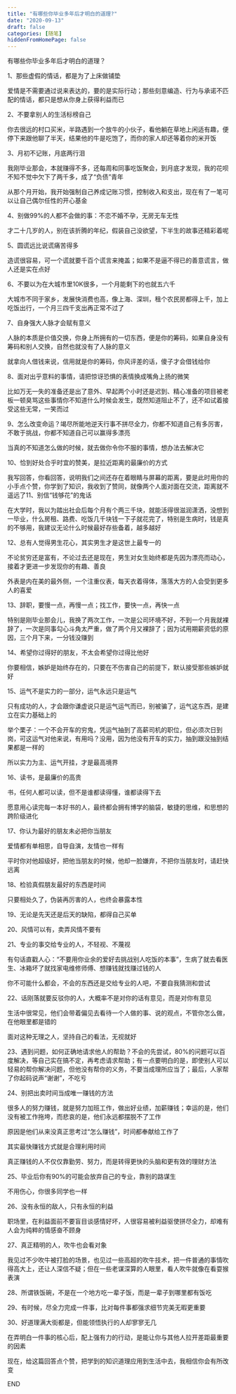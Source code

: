 ```yaml
---
title: "有哪些你毕业多年后才明白的道理?"
date: "2020-09-13"
draft: false
categories: [随笔]
hiddenFromHomePage: false
---
```

有哪些你毕业多年后才明白的道理？


1、那些虚假的情话，都是为了上床做铺垫

爱情是不需要通过说来表达的，要的是实际行动；那些刻意编造、行为与承诺不匹配的情话，都只是想从你身上获得利益而已


2、不要拿别人的生活标榜自己

你去很远的村口买米，半路遇到一个放牛的小伙子，看他躺在草地上闲适有趣，便停下来跟他聊了半天，结果他的牛是吃饱了，而你的家人却还等着你的米开饭

3、月初不记账，月底两行泪

我刚毕业那会，本就赚得不多，还每周和同事吃饭聚会，到月底才发现，我的花呗不知不觉中欠下了两千多，成了“负债”青年

从那个月开始，我开始强制自己养成记账习惯，控制收入和支出，现在有了一笔可以让自己偶尔任性的开心基金

4、别做99%的人都不会做的事：不恋不婚不孕，无房无车无性

才二十几岁的人，别在该折腾的年纪，假装自己没欲望，下半生的故事还精彩着呢

5、圆谎远比说谎痛苦得多

造谎很容易，可一个谎就要千百个谎言来掩盖；如果不是逼不得已的善意谎言，做人还是实在点好

6、不要以为在大城市里10K很多，一个月能剩下的也就五六千

大城市不同于家乡，发展快消费也高，像上海、深圳，租个农民房都得上千，加上吃饭出行，一个月三四千支出再正常不过了

7、自身强大人脉才会赋有意义

人脉的本质是价值交换，你身上所拥有的一切东西，便是你的筹码，如果自身没有筹码和别人交换，自然也就没有了人脉的意义

就拿向人借钱来说，信用就是你的筹码，你风评差的话，傻子才会借钱给你

8、面对出乎意料的事情，请把惊讶恐惧的表情换成嘴角上扬的微笑

比如万无一失的准备还是出了意外、早起两个小时还是迟到、精心准备的项目被老板一顿臭骂这些事情你不知道什么时候会发生，既然知道阻止不了，还不如试着接受这些无常，一笑而过

9、怎么改变命运？竭尽所能地逆天行事不拼尽全力，你都不知道自己有多厉害，不敢于挑战，你都不知道自己可以赢得多漂亮

当真的不知道怎么做的时候，就去做你令你不服的事情，想办法去解决它

10、恰到好处合乎时宜的赞美，是拉近距离的最廉价的方式

我写回答，你看回答，说明我们之间还存在着眼睛与屏幕的距离，要是此时用你的小手点个赞，你学到了知识，我收到了赞同，就像两个人面对面在交流，距离就不遥远了11、别信“钱够花”的鬼话

在大学时，我以为踏出社会后每个月有个两三千块，就能活得很滋润潇洒，没想到一毕业，什么房租、路费、吃饭几千块钱一下子就花完了，特别是生病时，钱是真的不够用，我建议无论什么时候最好存些备着，越多越好

12、总有人觉得男生花心，其实男生才是这世上最专一的

不论贫穷还是富有，不论过去还是现在，男生对女生始终都是先因为漂亮而动心，接着才更进一步发现你的有趣、善良

外表是内在美的最外侧，一个注重仪表，每天衣着得体，落落大方的人会受到更多人的喜爱

13、辞职，要慢一点，再慢一点；找工作，要快一点，再快一点

特别是刚毕业那会儿，我换了两次工作，一次是公司环境不好，不到一个月我就裸辞了，一次是同事勾心斗角太严重，做了两个月又裸辞了；因为试用期薪资低的原因，三个月下来，一分钱没赚到

14、希望你过得好的朋友，不太会希望你过得比他好

你要相信，嫉妒是始终存在的，只要在不伤害自己的前提下，默认接受那些嫉妒就好


15、运气不是实力的一部分，运气永远只是运气

只有成功的人，才会跟你谦虚说只是运气运气而已，别被骗了，运气这东西，是建立在实力基础上的

举个栗子：一个不会开车的穷鬼，凭运气抽到了高薪司机的职位，但必须次日到岗，可这运气对他来说，有用吗？没用，因为他没有开车的实力，抽到跟没抽到结果都是一样的

所以实力为主、运气开挂，才是最高境界

16、读书，是最廉价的高贵

书，任何人都可以读，但不是谁都读得懂，谁都读得下去

愿意用心读完每一本好书的人，最终都会拥有博学的脑袋，敏捷的思维，和思想的跨阶级进化

17、你认为最好的朋友未必把你当朋友

爱情都有单相思，自导自演，友情也一样有

平时你对他超级好，把他当朋友的时候，他却一脸嫌弃，不把你当朋友时，请赶快远离

18、检验真假朋友最好的东西是时间

只要相处久了，伪装再厉害的人，也终会暴露本性

19、无论是先天还是后天的缺陷，都得自己买单

20、风情可以有，卖弄风情不要有

21、专业的事交给专业的人，不轻视、不蔑视

有句话直戳人心：“不要用你业余的爱好去挑战别人吃饭的本事”，生病了就去看医生、冰箱坏了就找家电维修师傅、想赚钱就找赚过钱的人

你不可能什么都会，不会的东西还是交给专业的人吧，不要自我猜测和尝试

22、话刚落就要反驳你的人，大概率不是对你的话有意见，而是对你有意见

生活中很常见，他们会带着偏见去看待一个人做的事、说的观点，不管你怎么做，在他眼里都是错的

面对这种无理之人，坚持自己的看法，无视就好

23、遇到问题，如何正确地请求他人的帮助？不会的先尝试，80%的问题可以百度解决，等自己实在搞不定，再考虑请求帮助；有一点要明白的是，即使别人可以轻易的帮你解决问题，但他没有帮你的义务，不要当成理所应当了；最后，人家帮了你起码说声“谢谢”，不吃亏

24、别把出卖时间当成唯一赚钱的方法

很多人的努力赚钱，就是努力加班工作，做出好业绩，加薪赚钱；幸运的是，他们没有被工作拖垮，而悲哀的是，他们永远都摆脱不了工作

原因是他们从来没真正思考过“怎么赚钱”，时间都奉献给工作了

其实最快赚钱方式就是合理利用时间

真正赚钱的人不仅仅靠勤劳、努力，而是转得更快的头脑和更有效的理财方法

25、毕业后你有90%的可能会放弃自己的专业，靠别的路谋生

不用伤心，你很多同学也一样

26、没有永恒的敌人，只有永恒的利益

职场里，在利益面前不要盲目谈感情好坏，人很容易被利益驱使拼尽全力，却难有人会为纯粹的情感奋不顾身

27、真正精明的人，吹牛也会看对象

我见过不少吹牛被打脸的场景，也见过一些高超的吹牛技术，把一件普通的事情吹得高大上，还让人深信不疑；但在一些老谋深算的人眼里，看人吹牛就像在看耍猴表演

28、所谓铁饭碗，不是在一个地方吃一辈子饭，而是一辈子到哪里都有饭吃

29、有时候，尽全力完成一件事，比对每件事都强求细节完美无暇更重要

30、好道理满大街都是，但能领悟执行的人却寥寥无几

在弄明白一件事的核心后，配上强有力的行动，是能让你与其他人拉开差距最重要的因素

现在，给这篇回答点个赞，把学到的知识道理应用到生活中去，我相信你会有所改变

END